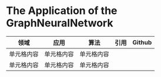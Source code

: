 # The Application of the GraphNeuralNetwork

领域  | 应用  | 算法 | 引用 | Github
 ---- | ----- | ------ |  ----- | ------
 单元格内容  | 单元格内容 | 单元格内容 
 单元格内容  | 单元格内容 | 单元格内容
